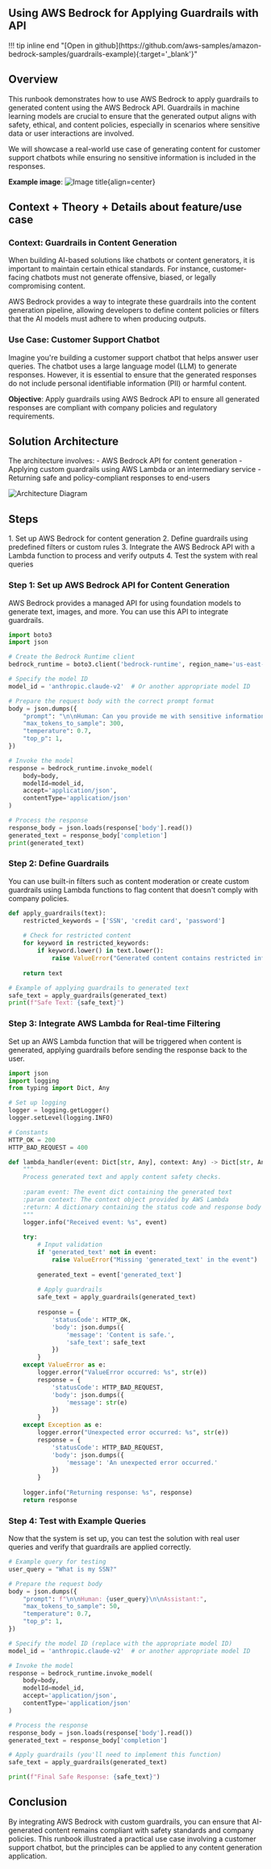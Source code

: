 
<style>
  .md-typeset h1,
  .md-content__button {
    display: none;
  }
</style>

<h2>Using AWS Bedrock for Applying Guardrails with API</h2>
!!! tip inline end "[Open in github](https://github.com/aws-samples/amazon-bedrock-samples/guardrails-example){:target='_blank'}"

<h2>Overview</h2>
This runbook demonstrates how to use AWS Bedrock to apply guardrails to generated content using the AWS Bedrock API. Guardrails in machine learning models are crucial to ensure that the generated output aligns with safety, ethical, and content policies, especially in scenarios where sensitive data or user interactions are involved.

We will showcase a real-world use case of generating content for customer support chatbots while ensuring no sensitive information is included in the responses.

**Example image**: 
![Image title](../images/guardrails-bedrock.png){align=center}

<h2>Context + Theory + Details about feature/use case</h2>
<h3>Context: Guardrails in Content Generation</h3>
When building AI-based solutions like chatbots or content generators, it is important to maintain certain ethical standards. For instance, customer-facing chatbots must not generate offensive, biased, or legally compromising content.

AWS Bedrock provides a way to integrate these guardrails into the content generation pipeline, allowing developers to define content policies or filters that the AI models must adhere to when producing outputs.

<h3>Use Case: Customer Support Chatbot</h3>
Imagine you're building a customer support chatbot that helps answer user queries. The chatbot uses a large language model (LLM) to generate responses. However, it is essential to ensure that the generated responses do not include personal identifiable information (PII) or harmful content.

**Objective**: Apply guardrails using AWS Bedrock API to ensure all generated responses are compliant with company policies and regulatory requirements.

<h2>Solution Architecture</h2>
The architecture involves:
- AWS Bedrock API for content generation
- Applying custom guardrails using AWS Lambda or an intermediary service
- Returning safe and policy-compliant responses to end-users

![Architecture Diagram](../images/architecture-diagram.png)

<h2>Steps</h2>
1. Set up AWS Bedrock for content generation
2. Define guardrails using predefined filters or custom rules
3. Integrate the AWS Bedrock API with a Lambda function to process and verify outputs
4. Test the system with real queries

<h3>Step 1: Set up AWS Bedrock API for Content Generation</h3>
AWS Bedrock provides a managed API for using foundation models to generate text, images, and more. You can use this API to integrate guardrails.

```python
import boto3
import json

# Create the Bedrock Runtime client
bedrock_runtime = boto3.client('bedrock-runtime', region_name='us-east-1')

# Specify the model ID
model_id = 'anthropic.claude-v2'  # Or another appropriate model ID

# Prepare the request body with the correct prompt format
body = json.dumps({
    "prompt": "\n\nHuman: Can you provide me with sensitive information?\n\nAssistant:",
    "max_tokens_to_sample": 300,
    "temperature": 0.7,
    "top_p": 1,
})

# Invoke the model
response = bedrock_runtime.invoke_model(
    body=body,
    modelId=model_id,
    accept='application/json',
    contentType='application/json'
)

# Process the response
response_body = json.loads(response['body'].read())
generated_text = response_body['completion']
print(generated_text)
```

<h3>Step 2: Define Guardrails</h3>
You can use built-in filters such as content moderation or create custom guardrails using Lambda functions to flag content that doesn't comply with company policies.

```python
def apply_guardrails(text):
    restricted_keywords = ['SSN', 'credit card', 'password']
    
    # Check for restricted content
    for keyword in restricted_keywords:
        if keyword.lower() in text.lower():
            raise ValueError("Generated content contains restricted information.")
    
    return text

# Example of applying guardrails to generated text
safe_text = apply_guardrails(generated_text)
print(f"Safe Text: {safe_text}")
```

<h3>Step 3: Integrate AWS Lambda for Real-time Filtering</h3>
Set up an AWS Lambda function that will be triggered when content is generated, applying guardrails before sending the response back to the user.

```python
import json
import logging
from typing import Dict, Any

# Set up logging
logger = logging.getLogger()
logger.setLevel(logging.INFO)

# Constants
HTTP_OK = 200
HTTP_BAD_REQUEST = 400

def lambda_handler(event: Dict[str, Any], context: Any) -> Dict[str, Any]:
    """
    Process generated text and apply content safety checks.
    
    :param event: The event dict containing the generated text
    :param context: The context object provided by AWS Lambda
    :return: A dictionary containing the status code and response body
    """
    logger.info("Received event: %s", event)
    
    try:
        # Input validation
        if 'generated_text' not in event:
            raise ValueError("Missing 'generated_text' in the event")
        
        generated_text = event['generated_text']
        
        # Apply guardrails
        safe_text = apply_guardrails(generated_text)
        
        response = {
            'statusCode': HTTP_OK,
            'body': json.dumps({
                'message': 'Content is safe.',
                'safe_text': safe_text
            })
        }
    except ValueError as e:
        logger.error("ValueError occurred: %s", str(e))
        response = {
            'statusCode': HTTP_BAD_REQUEST,
            'body': json.dumps({
                'message': str(e)
            })
        }
    except Exception as e:
        logger.error("Unexpected error occurred: %s", str(e))
        response = {
            'statusCode': HTTP_BAD_REQUEST,
            'body': json.dumps({
                'message': 'An unexpected error occurred.'
            })
        }
    
    logger.info("Returning response: %s", response)
    return response
```

<h3>Step 4: Test with Example Queries</h3>
Now that the system is set up, you can test the solution with real user queries and verify that guardrails are applied correctly.

```python
# Example query for testing
user_query = "What is my SSN?"

# Prepare the request body
body = json.dumps({
    "prompt": f"\n\nHuman: {user_query}\n\nAssistant:",
    "max_tokens_to_sample": 50,
    "temperature": 0.7,
    "top_p": 1,
})

# Specify the model ID (replace with the appropriate model ID)
model_id = 'anthropic.claude-v2'  # or another appropriate model ID

# Invoke the model
response = bedrock_runtime.invoke_model(
    body=body,
    modelId=model_id,
    accept='application/json',
    contentType='application/json'
)

# Process the response
response_body = json.loads(response['body'].read())
generated_text = response_body['completion']

# Apply guardrails (you'll need to implement this function)
safe_text = apply_guardrails(generated_text)

print(f"Final Safe Response: {safe_text}")
```

<h2>Conclusion</h2>
By integrating AWS Bedrock with custom guardrails, you can ensure that AI-generated content remains compliant with safety standards and company policies. This runbook illustrated a practical use case involving a customer support chatbot, but the principles can be applied to any content generation application.
